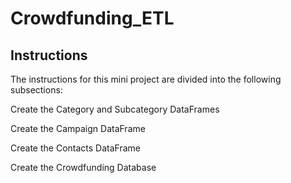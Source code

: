 # Crowdfunding_ETL

## Instructions

The instructions for this mini project are divided into the following subsections:

Create the Category and Subcategory DataFrames

Create the Campaign DataFrame

Create the Contacts DataFrame

Create the Crowdfunding Database
